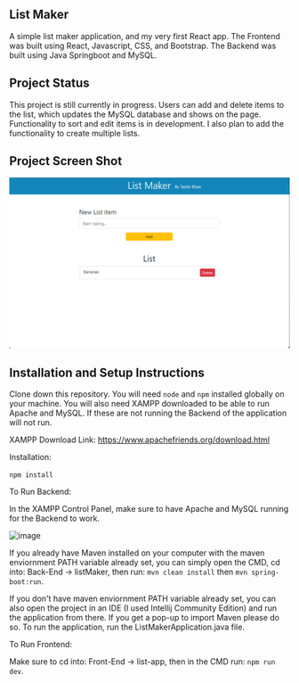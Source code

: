 ## List Maker

A simple list maker application, and my very first React app. The Frontend was built using React, Javascript, CSS, and Bootstrap. The Backend was built using Java Springboot and MySQL.

## Project Status

This project is still currently in progress. Users can add and delete items to the list, which updates the MySQL database and shows on the page. Functionality to sort and edit items is in development. I also plan to add the functionality to create multiple lists.

## Project Screen Shot

![Alt text](image.png)

## Installation and Setup Instructions

Clone down this repository. You will need `node` and `npm` installed globally on your machine. You will also need XAMPP downloaded to be able to run Apache and MySQL. If these are not running the Backend of the application will not run.

XAMPP Download Link: https://www.apachefriends.org/download.html

Installation:

`npm install`

To Run Backend:

In the XAMPP Control Panel, make sure to have Apache and MySQL running for the Backend to work.

![image](https://github.com/tazim04/List-App/assets/35643104/3121e451-7788-4b5c-90ac-a8b57c26f8ed)


If you already have Maven installed on your computer with the maven enviornment PATH variable already set, you can simply open the CMD, cd into: Back-End -> listMaker, then run: `mvn clean install` then `mvn spring-boot:run`.

If you don't have maven enviornment PATH variable already set, you can also open the project in an IDE (I used Intellij Community Edition) and run the application from there. If you get a pop-up to import Maven please do so. To run the application, run the ListMakerApplication.java file.

To Run Frontend:

Make sure to cd into: Front-End -> list-app, then in the CMD run: `npm run dev`.

